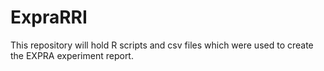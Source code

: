 # ExpraRRI
This repository will hold R scripts and csv files which were used to create the EXPRA experiment report.
